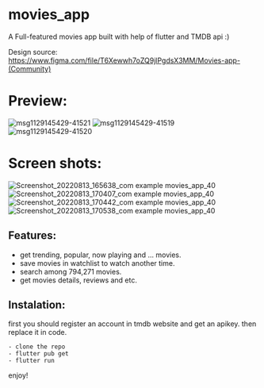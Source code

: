 # movies_app

A Full-featured movies app built with help of flutter and TMDB api :)

Design source: https://www.figma.com/file/T6Xewwh7oZQ9jlPgdsX3MM/Movies-app-(Community)


# Preview:
![msg1129145429-41521](https://user-images.githubusercontent.com/93007857/184503266-09ed2573-32fb-4a5b-a128-da716b52f19a.jpg) ![msg1129145429-41519](https://user-images.githubusercontent.com/93007857/184503270-f6129a80-056d-4216-a53b-3d5b3e492caa.jpg) ![msg1129145429-41520](https://user-images.githubusercontent.com/93007857/184503273-be7d32a7-5ed8-4c6c-b02d-68c4f5506726.jpg)

# Screen shots:

![Screenshot_20220813_165638_com example movies_app_40](https://user-images.githubusercontent.com/93007857/184495976-536a05af-c073-4e7c-a7b0-13065555bf9e.jpg) ![Screenshot_20220813_170407_com example movies_app_40](https://user-images.githubusercontent.com/93007857/184496013-c3544b97-285c-46b8-a1be-bc58eea1d873.jpg)![Screenshot_20220813_170442_com example movies_app_40](https://user-images.githubusercontent.com/93007857/184496055-b925d540-1032-4a4b-bdde-62f9907ee93c.jpg) ![Screenshot_20220813_170538_com example movies_app_40](https://user-images.githubusercontent.com/93007857/184496092-764c718a-0af3-4d39-8219-c4fbe0bf8704.jpg)


## Features:

- get trending, popular, now playing and ... movies.
- save movies in watchlist to watch another time.
- search among 794,271 movies.
- get movies details, reviews and etc.


## Instalation:

first you should register an account in tmdb website and get an apikey. then replace it in code.

```
- clone the repo
- flutter pub get
- flutter run
```

enjoy!


